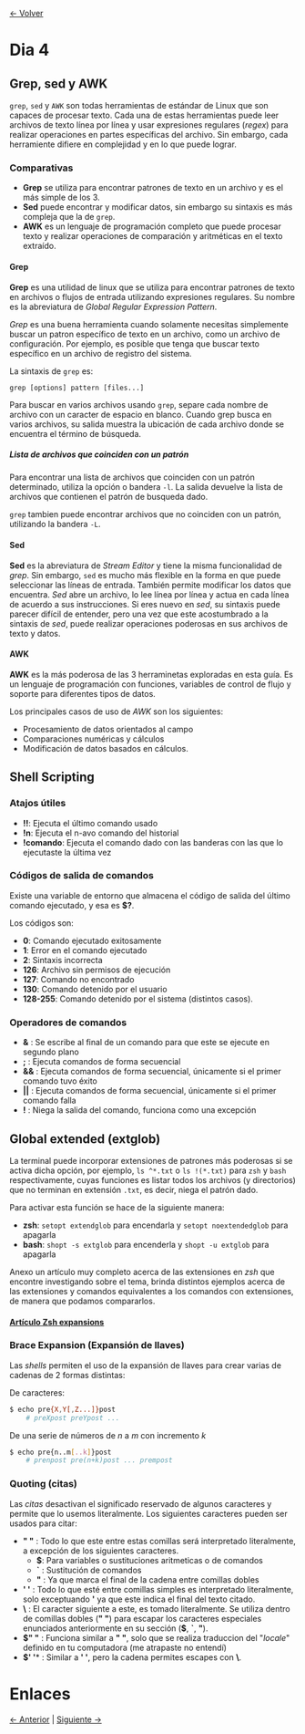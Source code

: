 [<- Volver](../SistemasUNIX.md)
# Dia 4
## Grep, sed y AWK

`grep`, `sed` y `AWK` son todas herramientas de estándar de Linux que son capaces de procesar texto.
Cada una de estas herramientas puede leer archivos de texto línea por línea y usar expresiones regulares (*regex*) para realizar operaciones en partes específicas del archivo.
Sin embargo, cada herramiente difiere en complejidad y en lo que puede lograr.

### Comparativas

- **Grep** se utiliza para encontrar patrones de texto en un archivo y es el más simple de los 3.
- **Sed** puede encontrar y modificar datos, sin embargo su sintaxis es más compleja que la de `grep`.
- **AWK** es un lenguaje de programación completo que puede procesar texto y realizar operaciones de comparación y aritméticas en el texto extraído.

#### Grep

**Grep** es una utilidad de linux que se utiliza para encontrar patrones de texto en archivos o flujos de entrada utilizando expresiones regulares.
Su nombre es la abreviatura de *Global Regular Expression Pattern*.

*Grep* es una buena herramienta cuando solamente necesitas simplemente buscar un patron específico de texto en un archivo, como un archivo de configuración.
Por ejemplo, es posible que tenga que buscar texto específico en un archivo de registro del sistema.

La sintaxis de `grep` es:

`grep [options] pattern [files...]`

Para buscar en varios archivos usando `grep`, separe cada nombre de archivo con un caracter de espacio en blanco.
Cuando grep busca en varios archivos, su salida muestra la ubicación de cada archivo donde se encuentra el término de búsqueda.

##### Lista de archivos que coinciden con un patrón

Para encontrar una lista de archivos que coinciden con un patrón determinado, utiliza la opción o bandera `-l`.
La salida devuelve la lista de archivos que contienen el patrón de busqueda dado.

`grep` tambien puede encontrar archivos que no coinciden con un patrón, utilizando la bandera `-L`.

#### Sed

**Sed** es la abreviatura de *Stream Editor* y tiene la misma funcionalidad de *grep*. Sin embargo, `sed` es mucho más flexible en la forma en que puede seleccionar las líneas de entrada.
También permite modificar los datos que encuentra. *Sed* abre un archivo, lo lee línea por línea y actua en cada línea de acuerdo a sus instrucciones.
Si eres nuevo en *sed*, su sintaxis puede parecer difícil de entender, pero una vez que este acostumbrado a la sintaxis de *sed*, puede realizar operaciones poderosas en sus archivos de texto y datos.

#### AWK

**AWK** es la más poderosa de las 3 herraminetas exploradas en esta guía. Es un lenguaje de programación con funciones, variables de control de flujo y soporte para diferentes tipos de datos.

Los principales casos de uso de *AWK* son los siguientes:

- Procesamiento de datos orientados al campo
- Comparaciones numéricas y cálculos
- Modificación de datos basados en cálculos.

## Shell Scripting

### Atajos útiles

- **!!**: Ejecuta el último comando usado
- **!n**: Ejecuta el n-avo comando del historial
- **!comando**: Ejecuta el comando dado con las banderas con las que lo ejecutaste la última vez

### Códigos de salida de comandos

Existe una variable de entorno que almacena el código de salida del último comando ejecutado, y esa es **\$?**.

Los códigos son:

- **0**: Comando ejecutado exitosamente
- **1**: Error en el comando ejecutado
- **2**: Sintaxis incorrecta
- **126**: Archivo sin permisos de ejecución
- **127**: Comando no encontrado
- **130**: Comando detenido por el usuario
- **128-255**: Comando detenido por el sistema (distintos casos).

### Operadores de comandos

- **&** : Se escribe al final de un comando para que este se ejecute en segundo plano
- **;** : Ejecuta comandos de forma secuencial 
- **&&** : Ejecuta comandos de forma secuencial, únicamente si el primer comando tuvo éxito
- **||** : Ejecuta comandos de forma secuencial, únicamente si el primer comando falla
- **!** : Niega la salida del comando, funciona como una excepción

## Global extended (extglob)

La terminal puede incorporar extensiones de patrones más poderosas si se activa dicha opción, por ejemplo, `ls ^*.txt` o `ls !(*.txt)` para `zsh` y `bash` respectivamente, cuyas funciones es listar todos los archivos (y directorios) que no terminan en extensión `.txt`, es decir, niega el patrón dado.

Para activar esta función se hace de la siguiente manera:

- **zsh**: `setopt extendglob` para encendarla y `setopt noextendedglob` para apagarla
- **bash**: `shopt -s extglob` para encenderla y `shopt -u extglob` para apagarla

Anexo un artículo muy completo acerca de las extensiones en *zsh* que encontre investigando sobre el tema, brinda distintos ejemplos acerca de las extensiones y comandos equivalentes a los comandos con extensiones, de manera que podamos compararlos.

#### [Artículo Zsh expansions](https://thevaluable.dev/zsh-expansion-guide-example/)

### Brace Expansion (Expansión de llaves)

Las *shells* permiten el uso de la expansión de llaves para crear varias de cadenas de 2 formas distintas:

De caracteres:

```bash
$ echo pre{X,Y[,Z...]}post
	# preXpost preYpost ...
```

De una serie de números de *n* a *m* con incremento *k*

```bash
$ echo pre{n..m[..k]}post
	# prenpost pre(n+k)post ... prempost
```

### Quoting (citas)

Las *citas* desactivan el significado reservado de algunos caracteres y permite que lo usemos literalmente. Los siguientes caracteres pueden ser usados para citar:

- **" "** : Todo lo que este entre estas comillas será interpretado literalmente, a excepción de los siguientes caracteres.
	- **$**: Para variables o sustituciones aritmeticas o de comandos
	- **\`** : Sustitución de comandos
	- **"** : Ya que marca el final de la cadena entre comillas dobles
- **' '** : Todo lo que esté entre comillas simples es interpretado literalmente, solo exceptuando **'** ya que este indica el final del texto citado.
- **\\** : El caracter siguiente a este, es tomado literalmente. Se utiliza dentro de comillas dobles (**" "**) para escapar los caracteres especiales enunciados anteriormente en su sección (**$**, **\`**, **"**).
- **$" "** : Funciona similar a **" "**, solo que se realiza traduccion del "*locale*" definido en tu computadora (me atrapaste no entendí)
- **$' '*** : Similar a **' '**, pero la cadena permites escapes con **\\**.

# Enlaces

[<- Anterior](HFC08_08_2024.md) | [Siguiente ->](HFC12_08_2024.md)